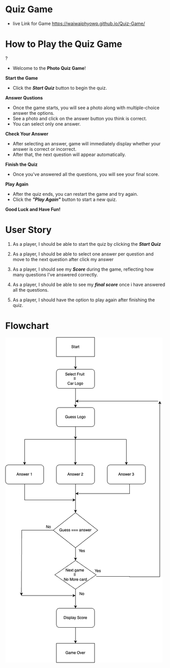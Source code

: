 # Quiz Game 

- live Link for Game
https://waiwaiphyowp.github.io/Quiz-Game/

# How to Play the Quiz Game 
?
- Welcome to the **Photo Quiz Game**! 

**Start the Game**
- Click the ***Start Quiz*** button to begin the quiz. 

**Answer Qustions** 
- Once the game starts, you will see a photo along with multiple-choice answer the options. 
- See a photo and click on the answer button you think is correct.
- You can select only one answer. 

**Check Your Answer**
- After selecting an answer, game will immediately display whether your answer is correct or incorrect. 
- After that, the next question will appear automatically. 

**Finish the Quiz**
- Once you've answered all the questions, you will see your final score. 

**Play Again**
- After the quiz ends, you can restart the game and try again. 
- Click the ***"Play Again"*** button to start a new quiz. 

**Good Luck and Have Fun!** 

# User Story

1. As a player, I should be able to start the quiz by clicking the ***Start Quiz*** 

2. As a player, I should be able to select one answer per question and move to the next question after click my answer

3. As a player, I should see my ***Score*** during the game, reflecting how many questions I've answered correctly. 

4. As a player, I should be able to see my ***final score*** once i have answered all the questions. 

5. As a player, I should have the option to play again after finishing the quiz. 

# Flowchart 

![alt text](photo/flowchart.png)
